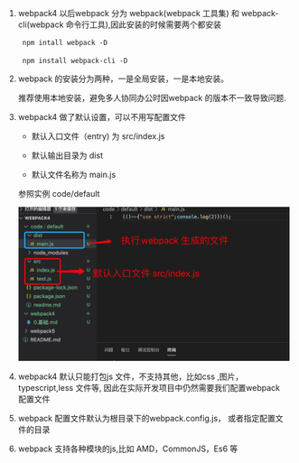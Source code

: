 1. webpack4 以后webpack 分为 webpack(webpack 工具集)  和 webpack-cli(webpack 命令行工具),因此安装的时候需要两个都安装

        npm intall webpack -D

        npm install webpack-cli -D

2. webpack 的安装分为两种，一是全局安装，一是本地安装。

   推荐使用本地安装，避免多人协同办公时因webpack 的版本不一致导致问题.


3. webpack4 做了默认设置，可以不用写配置文件

   + 默认入口文件（entry) 为 src/index.js

   + 默认输出目录为 dist

   + 默认文件名称为 main.js

   参照实例 code/default

   ![avatar](../assets/default.jpg)

4. webpack4 默认只能打包js 文件，不支持其他，比如css ,图片，typescript,less 文件等, 因此在实际开发项目中仍然需要我们配置webpack 配置文件

5. webpack 配置文件默认为根目录下的webpack.config.js， 或者指定配置文件的目录

6. webpack 支持各种模块的js,比如 AMD，CommonJS，Es6 等